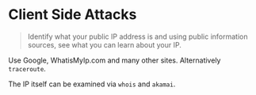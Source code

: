 # Client Side Attacks

> Identify what your public IP address is and using public information sources, see
what you can learn about your IP.

Use Google, WhatisMyIp.com and many other sites. Alternatively `traceroute`.

The IP itself can be examined via `whois` and `akamai`.
